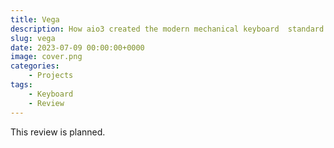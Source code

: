 ```yaml
---
title: Vega
description: How aio3 created the modern mechanical keyboard  standard
slug: vega
date: 2023-07-09 00:00:00+0000
image: cover.png
categories:
    - Projects
tags:
    - Keyboard
    - Review
---
```

This review is planned.
